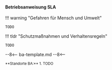 #### Betriebsanweisung SLA

!!! warning "Gefahren für Mensch und Umwelt"

	TODO

!!! tldr "Schutzmaßnahmen und Verhaltensregeln"

	TODO

--8<--
ba-template.md
--8<--	

<small>
**Standorte  BA:** 1. TODO
</small>